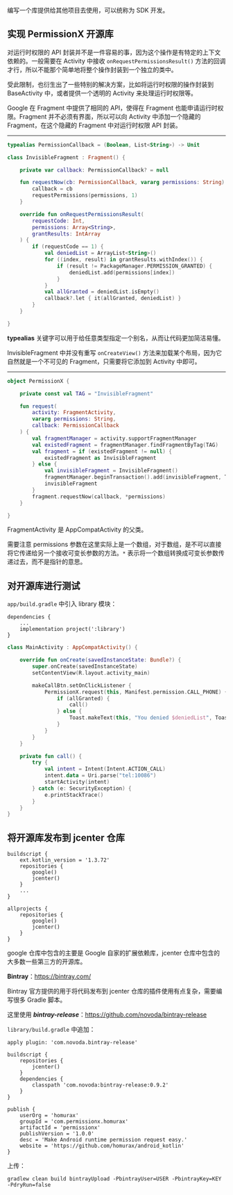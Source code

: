 编写一个库提供给其他项目去使用，可以统称为 SDK 开发。

## 实现 PermissionX 开源库

对运行时权限的 API 封装并不是一件容易的事，因为这个操作是有特定的上下文依赖的。一般需要在 Activity 中接收 `onRequestPermissionsResult()` 方法的回调才行，所以不能那个简单地将整个操作封装到一个独立的类中。

受此限制，也衍生出了一些特别的解决方案，比如将运行时权限的操作封装到 BaseActivity 中，或者提供一个透明的 Activity 来处理运行时权限等。

Google 在 Fragment 中提供了相同的 API，使得在 Fragment 也能申请运行时权限。Fragment 并不必须有界面，所以可以向 Activity 中添加一个隐藏的 Fragment，在这个隐藏的 Fragment 中对运行时权限 API 封装。

---

```kotlin
typealias PermissionCallback = (Boolean, List<String>) -> Unit

class InvisibleFragment : Fragment() {

    private var callback: PermissionCallback? = null

    fun requestNow(cb: PermissionCallback, vararg permissions: String) {
        callback = cb
        requestPermissions(permissions, 1)
    }

    override fun onRequestPermissionsResult(
        requestCode: Int,
        permissions: Array<String>,
        grantResults: IntArray
    ) {
        if (requestCode == 1) {
            val deniedList = ArrayList<String>()
            for ((index, result) in grantResults.withIndex()) {
                if (result != PackageManager.PERMISSION_GRANTED) {
                    deniedList.add(permissions[index])
                }
            }
            val allGranted = deniedList.isEmpty()
            callback?.let { it(allGranted, deniedList) }
        }
    }

}
```

**typealias** 关键字可以用于给任意类型指定一个别名，从而让代码更加简洁易懂。

InvisibleFragment 中并没有重写 `onCreateView()` 方法来加载某个布局，因为它自然就是一个不可见的 Fragment，只需要将它添加到 Activity 中即可。

---

```kotlin
object PermissionX {

    private const val TAG = "InvisibleFragment"

    fun request(
        activity: FragmentActivity,
        vararg permissions: String,
        callback: PermissionCallback
    ) {
        val fragmentManager = activity.supportFragmentManager
        val existedFragment = fragmentManager.findFragmentByTag(TAG)
        val fragment = if (existedFragment != null) {
            existedFragment as InvisibleFragment
        } else {
            val invisibleFragment = InvisibleFragment()
            fragmentManager.beginTransaction().add(invisibleFragment, TAG).commitNow()
            invisibleFragment
        }
        fragment.requestNow(callback, *permissions)
    }

}
```

FragmentActivity 是 AppCompatActivity 的父类。

需要注意 permissions 参数在这里实际上是一个数组，对于数组，是不可以直接将它传递给另一个接收可变长参数的方法。`*` 表示将一个数组转换成可变长参数传递过去，而不是指针的意思。

## 对开源库进行测试

`app/build.gradle` 中引入 library 模块：

```
dependencies {
    ...
    implementation project(':library')
}
```

```kotlin
class MainActivity : AppCompatActivity() {

    override fun onCreate(savedInstanceState: Bundle?) {
        super.onCreate(savedInstanceState)
        setContentView(R.layout.activity_main)

        makeCallBtn.setOnClickListener {
            PermissionX.request(this, Manifest.permission.CALL_PHONE) { allGranted, deniedList ->
                if (allGranted) {
                    call()
                } else {
                    Toast.makeText(this, "You denied $deniedList", Toast.LENGTH_SHORT).show()
                }
            }
        }
    }

    private fun call() {
        try {
            val intent = Intent(Intent.ACTION_CALL)
            intent.data = Uri.parse("tel:10086")
            startActivity(intent)
        } catch (e: SecurityException) {
            e.printStackTrace()
        }
    }
}

```

## 将开源库发布到 jcenter 仓库

```
buildscript {
    ext.kotlin_version = '1.3.72'
    repositories {
        google()
        jcenter()
    }
    ...
}

allprojects {
    repositories {
        google()
        jcenter()
    }
}
```

google 仓库中包含的主要是 Google 自家的扩展依赖库，jcenter 仓库中包含的大多数一些第三方的开源库。

**Bintray**：https://bintray.com/

Bintray 官方提供的用于将代码发布到 jcenter 仓库的插件使用有点复杂，需要编写很多 Gradle 脚本。

这里使用 ***bintray-release***：https://github.com/novoda/bintray-release

`library/build.gradle` 中追加：

```
apply plugin: 'com.novoda.bintray-release'

buildscript {
    repositories {
        jcenter()
    }
    dependencies {
        classpath 'com.novoda:bintray-release:0.9.2'
    }
}

publish {
    userOrg = 'homurax'
    groupId = 'com.permissionx.homurax'
    artifactId = 'permissionx'
    publishVersion = '1.0.0'
    desc = 'Make Android runtime permission request easy.'
    website = 'https://github.com/homurax/android_kotlin'
}
```

上传：

```
gradlew clean build bintrayUpload -PbintrayUser=USER -PbintrayKey=KEY -PdryRun=false
```





























